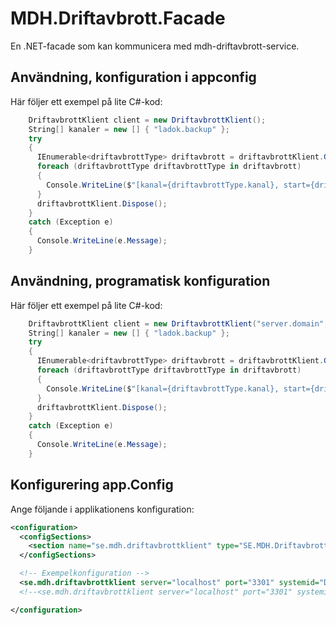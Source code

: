 ﻿# MDH.Driftavbrott.Facade

En .NET-facade som kan kommunicera med mdh-driftavbrott-service.

## Användning, konfiguration i appconfig

Här följer ett exempel på lite C#-kod:

```C#
    DriftavbrottKlient client = new DriftavbrottKlient();
    String[] kanaler = new [] { "ladok.backup" };
    try
    {
      IEnumerable<driftavbrottType> driftavbrott = driftavbrottKlient.GetPagaendeDriftavbrott(kanaler);
      foreach (driftavbrottType driftavbrottType in driftavbrott)
      {
        Console.WriteLine($"[kanal={driftavbrottType.kanal}, start={driftavbrottType.start}, slut={driftavbrottType.slut}]");
      }
      driftavbrottKlient.Dispose();
    }
    catch (Exception e)
    {
      Console.WriteLine(e.Message);
    }

```

## Användning, programatisk konfiguration

Här följer ett exempel på lite C#-kod:

```C#
    DriftavbrottKlient client = new DriftavbrottKlient("server.domain", 23456, "mitt-system");
    String[] kanaler = new [] { "ladok.backup" };
    try
    {
      IEnumerable<driftavbrottType> driftavbrott = driftavbrottKlient.GetPagaendeDriftavbrott(kanaler);
      foreach (driftavbrottType driftavbrottType in driftavbrott)
      {
        Console.WriteLine($"[kanal={driftavbrottType.kanal}, start={driftavbrottType.start}, slut={driftavbrottType.slut}]");
      }
      driftavbrottKlient.Dispose();
    }
    catch (Exception e)
    {
      Console.WriteLine(e.Message);
    }

```

## Konfigurering app.Config

Ange följande i applikationens konfiguration:

```XML
<configuration>
  <configSections>
    <section name="se.mdh.driftavbrottklient" type="SE.MDH.DriftavbrottKlient.Configurations.ConfigurationHandler, se.mdh.driftavbrottklient"/>
  </configSections>

  <!-- Exempelkonfiguration -->
  <se.mdh.driftavbrottklient server="localhost" port="3301" systemid="DriftavbrottKlient-Test" />
  <!--<se.mdh.driftavbrottklient server="localhost" port="3301" systemid="DriftavbrottKlient-Test" https="true" />-->

</configuration>
```
